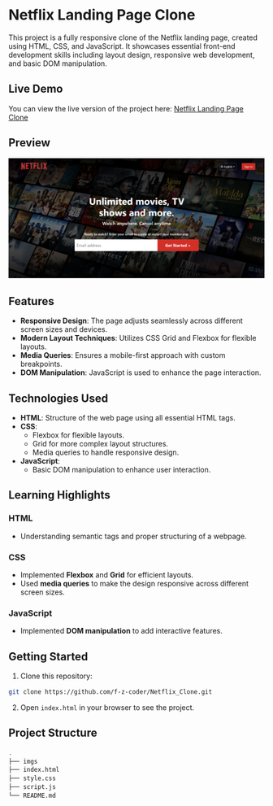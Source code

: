 # Netflix Landing Page Clone

This project is a fully responsive clone of the Netflix landing page, created using HTML, CSS, and JavaScript. It showcases essential front-end development skills including layout design, responsive web development, and basic DOM manipulation.

## Live Demo
You can view the live version of the project here: [Netflix Landing Page Clone](https://faiz-flix-landing-page.netlify.app/)

## Preview

![Netflix Landing Page Preview](https://github.com/f-z-coder/Netflix_Clone/blob/master/imgs/preview.png)

## Features

- **Responsive Design**: The page adjusts seamlessly across different screen sizes and devices.
- **Modern Layout Techniques**: Utilizes CSS Grid and Flexbox for flexible layouts.
- **Media Queries**: Ensures a mobile-first approach with custom breakpoints.
- **DOM Manipulation**: JavaScript is used to enhance the page interaction.

## Technologies Used

- **HTML**: Structure of the web page using all essential HTML tags.
- **CSS**:
  - Flexbox for flexible layouts.
  - Grid for more complex layout structures.
  - Media queries to handle responsive design.
- **JavaScript**:
  - Basic DOM manipulation to enhance user interaction.

## Learning Highlights

### HTML
- Understanding semantic tags and proper structuring of a webpage.

### CSS
- Implemented **Flexbox** and **Grid** for efficient layouts.
- Used **media queries** to make the design responsive across different screen sizes.

### JavaScript
- Implemented **DOM manipulation** to add interactive features.

## Getting Started

1. Clone this repository:

```bash
git clone https://github.com/f-z-coder/Netflix_Clone.git
```

2. Open `index.html` in your browser to see the project.

## Project Structure

```bash
.
├── imgs
├── index.html
├── style.css
├── script.js
└── README.md
```

